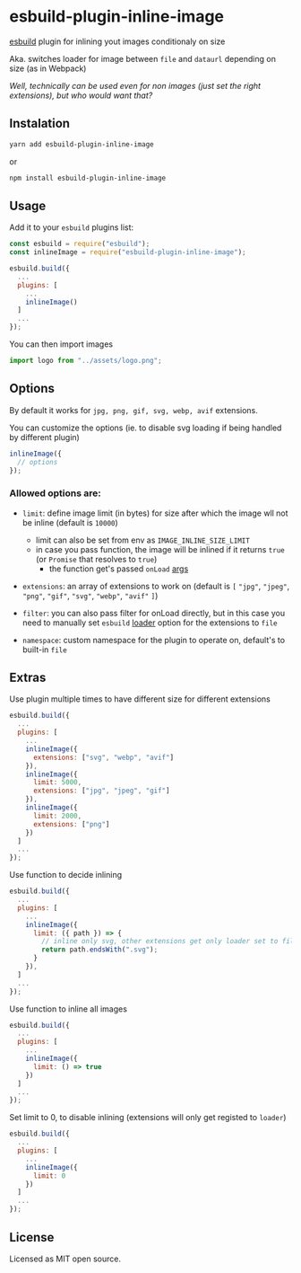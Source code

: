 # esbuild-plugin-inline-image

[esbuild](https://esbuild.github.io/) plugin for inlining yout images conditionaly on size

Aka. switches loader for image between `file` and `dataurl` depending on size (as in Webpack)

*Well, technically can be used even for non images (just set the right extensions), but who would want that?*

## Instalation

```sh
yarn add esbuild-plugin-inline-image
```

or

```sh
npm install esbuild-plugin-inline-image
```

## Usage

Add it to your `esbuild` plugins list:

```js
const esbuild = require("esbuild");
const inlineImage = require("esbuild-plugin-inline-image");

esbuild.build({
  ...
  plugins: [
    ...
    inlineImage()
  ]
  ...
});
```

You can then import images

```js
import logo from "../assets/logo.png";
```

## Options

By default it works for `jpg, png, gif, svg, webp, avif` extensions.

You can customize the options (ie. to disable svg loading if being handled by different plugin)

```js
inlineImage({
  // options
});
```

### Allowed options are:

- `limit`: define image limit (in bytes) for size after which the image wll not be inline (default is `10000`)

  - limit can also be set from env as `IMAGE_INLINE_SIZE_LIMIT`
  - in case you pass function, the image will be inlined if it returns `true` (or `Promise` that resolves to `true`)
    - the function get's passed `onLoad` [args](https://esbuild.github.io/plugins/#load-arguments)

- `extensions`: an array of extensions to work on (default is `[` `"jpg"`, `"jpeg"`, `"png"`, `"gif"`, `"svg"`, `"webp"`, `"avif"` `]`)

- `filter`: you can also pass filter for onLoad directly, but in this case you need to manually set `esbuild` [loader](https://esbuild.github.io/api/#loader) option for the extensions to `file`

- `namespace`: custom namespace for the plugin to operate on, default's to built-in `file`

## Extras

Use plugin multiple times to have different size for different extensions

```js
esbuild.build({
  ...
  plugins: [
    ...
    inlineImage({
      extensions: ["svg", "webp", "avif"]
    }),
    inlineImage({
      limit: 5000,
      extensions: ["jpg", "jpeg", "gif"]
    }),
    inlineImage({
      limit: 2000,
      extensions: ["png"]
    })
  ]
  ...
});
```

Use function to decide inlining

```js
esbuild.build({
  ...
  plugins: [
    ...
    inlineImage({
      limit: ({ path }) => {
        // inline only svg, other extensions get only loader set to file
        return path.endsWith(".svg");
      }
    }),
  ]
  ...
});
```

Use function to inline all images

```js
esbuild.build({
  ...
  plugins: [
    ...
    inlineImage({
      limit: () => true
    })
  ]
  ...
});
```

Set limit to 0, to disable inlining (extensions will only get registed to `loader`)

```js
esbuild.build({
  ...
  plugins: [
    ...
    inlineImage({
      limit: 0
    })
  ]
  ...
});
```

## License

Licensed as MIT open source.
